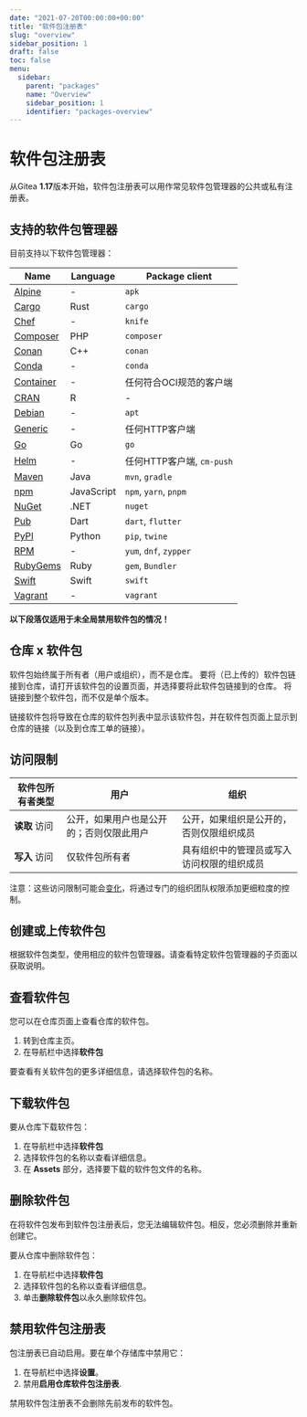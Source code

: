```yaml
---
date: "2021-07-20T00:00:00+00:00"
title: "软件包注册表"
slug: "overview"
sidebar_position: 1
draft: false
toc: false
menu:
  sidebar:
    parent: "packages"
    name: "Overview"
    sidebar_position: 1
    identifier: "packages-overview"
---
```


# 软件包注册表

从Gitea **1.17**版本开始，软件包注册表可以用作常见软件包管理器的公共或私有注册表。



## 支持的软件包管理器

目前支持以下软件包管理器：

| Name                                                                | Language   | Package client            |
| ------------------------------------------------------------------- | ---------- | ------------------------- |
| [Alpine](usage/packages/alpine.md)       | -          | `apk`                     |
| [Cargo](usage/packages/cargo.md)         | Rust       | `cargo`                   |
| [Chef](usage/packages/chef.md)           | -          | `knife`                   |
| [Composer](usage/packages/composer.md)   | PHP        | `composer`                |
| [Conan](usage/packages/conan.md)         | C++        | `conan`                   |
| [Conda](usage/packages/conda.md)         | -          | `conda`                   |
| [Container](usage/packages/container.md) | -          | 任何符合OCI规范的客户端   |
| [CRAN](usage/packages/cran.md)           | R          | -                         |
| [Debian](usage/packages/debian.md)       | -          | `apt`                     |
| [Generic](usage/packages/generic.md)     | -          | 任何HTTP客户端            |
| [Go](usage/packages/go.md)               | Go         | `go`                      |
| [Helm](usage/packages/helm.md)           | -          | 任何HTTP客户端, `cm-push` |
| [Maven](usage/packages/maven.md)         | Java       | `mvn`, `gradle`           |
| [npm](usage/packages/npm.md)             | JavaScript | `npm`, `yarn`, `pnpm`     |
| [NuGet](usage/packages/nuget.md)         | .NET       | `nuget`                   |
| [Pub](usage/packages/pub.md)             | Dart       | `dart`, `flutter`         |
| [PyPI](usage/packages/pypi.md)           | Python     | `pip`, `twine`            |
| [RPM](usage/packages/rpm.md)             | -          | `yum`, `dnf`, `zypper`    |
| [RubyGems](usage/packages/rubygems.md)   | Ruby       | `gem`, `Bundler`          |
| [Swift](usage/packages/rubygems.md)      | Swift      | `swift`                   |
| [Vagrant](usage/packages/vagrant.md)     | -          | `vagrant`                 |

**以下段落仅适用于未全局禁用软件包的情况！**

## 仓库 x 软件包

软件包始终属于所有者（用户或组织），而不是仓库。
要将（已上传的）软件包链接到仓库，请打开该软件包的设置页面，并选择要将此软件包链接到的仓库。
将链接到整个软件包，而不仅是单个版本。

链接软件包将导致在仓库的软件包列表中显示该软件包，并在软件包页面上显示到仓库的链接（以及到仓库工单的链接）。

## 访问限制

| 软件包所有者类型 | 用户                                     | 组织                                       |
| ---------------- | ---------------------------------------- | ------------------------------------------ |
| **读取** 访问    | 公开，如果用户也是公开的；否则仅限此用户 | 公开，如果组织是公开的，否则仅限组织成员   |
| **写入** 访问    | 仅软件包所有者                           | 具有组织中的管理员或写入访问权限的组织成员 |

注意：这些访问限制可能会[变化](https://github.com/go-gitea/gitea/issues/19270)，将通过专门的组织团队权限添加更细粒度的控制。

## 创建或上传软件包

根据软件包类型，使用相应的软件包管理器。请查看特定软件包管理器的子页面以获取说明。

## 查看软件包

您可以在仓库页面上查看仓库的软件包。

1. 转到仓库主页。
2. 在导航栏中选择**软件包**

要查看有关软件包的更多详细信息，请选择软件包的名称。

## 下载软件包

要从仓库下载软件包：

1. 在导航栏中选择**软件包**
2. 选择软件包的名称以查看详细信息。
3. 在 **Assets** 部分，选择要下载的软件包文件的名称。

## 删除软件包

在将软件包发布到软件包注册表后，您无法编辑软件包。相反，您必须删除并重新创建它。

要从仓库中删除软件包：

1. 在导航栏中选择**软件包**
2. 选择软件包的名称以查看详细信息。
3. 单击**删除软件包**以永久删除软件包。

## 禁用软件包注册表

包注册表已自动启用。要在单个存储库中禁用它：

1. 在导航栏中选择**设置**。
2. 禁用**启用仓库软件包注册表**.

禁用软件包注册表不会删除先前发布的软件包。
